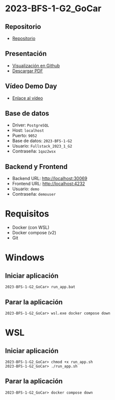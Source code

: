 # 2023-BFS-1-G2_GoCar
## Repositorio
* [Repositorio](https://github.com/CampusDual/2023-BFS-1-G2_GoCar)
## Presentación
* [Visualización en Github](https://github.com/CampusDual/2023-BFS-1-G2_GoCar/blob/Sprint5_Gocar/GOCAR_DEMODAY.pdf)
* [Descargar PDF](https://raw.github.com/CampusDual/2023-BFS-1-G2_GoCar/Sprint5_Gocar/GOCAR_DEMODAY.pdf)
## Vídeo Demo Day
* [Enlace al vídeo](https://www.youtube.com/watch?v=r8hYz_fxapI)
## Base de datos
* Driver: `PostgreSQL`
* Host: `localhost`
* Puerto: `9052`
* Base de datos: `2023-BFS-1-G2`
* Usuario: `Fullstack_2023_1_G2`
* Contraseña: `1qaz2wsx`
## Backend y Frontend
* Backend URL: [http://localhost:30069](http://localhost:30069)
* Frontend URL: [http://localhost:4232](http://localhost:4232)
* Usuario: `demo`
* Contraseña: `demouser`

# Requisitos
* Docker (con WSL)
* Docker compose (v2)
* Git

# Windows
## Iniciar aplicación
```
2023-BFS-1-G2_GoCar> run_app.bat
```
## Parar la aplicación
```
2023-BFS-1-G2_GoCar> wsl.exe docker compose down
```

# WSL
## Iniciar aplicación
```
2023-BFS-1-G2_GoCar> chmod +x run_app.sh
2023-BFS-1-G2_GoCar> ./run_app.sh
```
## Parar la aplicación
```
2023-BFS-1-G2_GoCar> docker compose down
```
